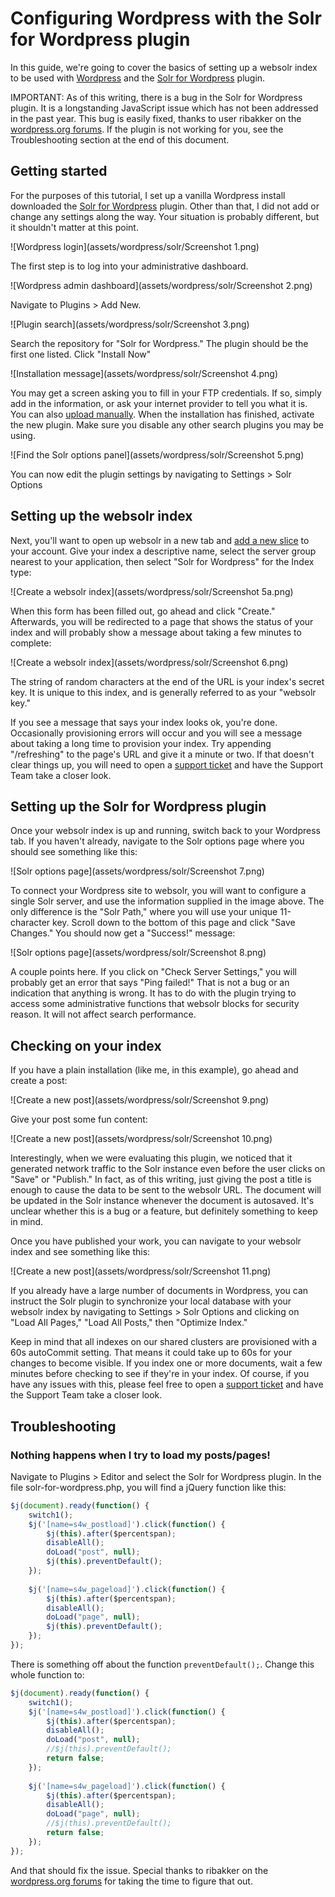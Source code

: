 # Configuring Wordpress with the Solr for Wordpress plugin

In this guide, we're going to cover the basics of setting up a websolr index to be used with [Wordpress](http://wordpress.org/) and the [Solr for Wordpress](http://wordpress.org/plugins/solr-for-wordpress/) plugin. 

IMPORTANT: As of this writing, there is a bug in the Solr for Wordpress plugin. It is a longstanding JavaScript issue which has not been addressed in the past year. This bug is easily fixed, thanks to user ribakker on the [wordpress.org forums](http://wordpress.org/support/topic/plugin-solr-for-wordpress-load-all-posts-not-indexing). If the plugin is not working for you, see the Troubleshooting section at the end of this document.


## Getting started

For the purposes of this tutorial, I set up a vanilla Wordpress install downloaded the [Solr for Wordpress](http://wordpress.org/plugins/solr-for-wordpress/) plugin. Other than that, I did not add or change any settings along the way. Your situation is probably different, but it shouldn't matter at this point.

![Wordpress login](assets/wordpress/solr/Screenshot 1.png)

The first step is to log into your administrative dashboard.

![Wordpress admin dashboard](assets/wordpress/solr/Screenshot 2.png)

Navigate to Plugins > Add New.

![Plugin search](assets/wordpress/solr/Screenshot 3.png)

Search the repository for "Solr for Wordpress." The plugin should be the first one listed. Click "Install Now"

![Installation message](assets/wordpress/solr/Screenshot 4.png)

You may get a screen asking you to fill in your FTP credentials. If so, simply add in the information, or ask your internet provider to tell you what it is. You can also [upload manually](http://codex.wordpress.org/Managing_Plugins#Manual_Plugin_Installation). When the installation has finished, activate the new plugin. Make sure you disable any other search plugins you may be using. 

![Find the Solr options panel](assets/wordpress/solr/Screenshot 5.png)

You can now edit the plugin settings by navigating to Settings > Solr Options


## Setting up the websolr index

Next, you'll want to open up websolr in a new tab and [add a new slice](https://websolr.com/slices/new) to your account. Give your index a descriptive name, select the server group nearest to your application, then select "Solr for Wordpress" for the Index type:

![Create a websolr index](assets/wordpress/solr/Screenshot 5a.png)

When this form has been filled out, go ahead and click "Create." Afterwards, you will be redirected to a page that shows the status of your index and will probably show a message about taking a few minutes to complete:

![Create a websolr index](assets/wordpress/solr/Screenshot 6.png)

The string of random characters at the end of the URL is your index's secret key. It is unique to this index, and is generally referred to as your "websolr key."

If you see a message that says your index looks ok, you're done. Occasionally provisioning errors will occur and you will see a message about taking a long time to provision your index. Try appending "/refreshing" to the page's URL and give it a minute or two. If that doesn't clear things up, you will need to open a [support ticket](http://help.websolr.com) and have the Support Team take a closer look.


## Setting up the Solr for Wordpress plugin

Once your websolr index is up and running, switch back to your Wordpress tab. If you haven't already, navigate to the Solr options page where you should see something like this:

![Solr options page](assets/wordpress/solr/Screenshot 7.png)

To connect your Wordpress site to websolr, you will want to configure a single Solr server, and use the information supplied in the image above. The only difference is the "Solr Path," where you will use your unique 11-character key. Scroll down to the bottom of this page and click "Save Changes." You should now get a "Success!" message:

![Solr options page](assets/wordpress/solr/Screenshot 8.png)

A couple points here. If you click on "Check Server Settings," you will probably get an error that says "Ping failed!" That is not a bug or an indication that anything is wrong. It has to do with the plugin trying to access some administrative functions that websolr blocks for security reason. It will not affect search performance.


## Checking on your index

If you have a plain installation (like me, in this example), go ahead and create a post:

![Create a new post](assets/wordpress/solr/Screenshot 9.png)

Give your post some fun content:

![Create a new post](assets/wordpress/solr/Screenshot 10.png)

Interestingly, when we were evaluating this plugin, we noticed that it generated network traffic to the Solr instance even before the user clicks on "Save" or "Publish." In fact, as of this writing, just giving the post a title is enough to cause the data to be sent to the websolr URL. The document will be updated in the Solr instance whenever the document is autosaved. It's unclear whether this is a bug or a feature, but definitely something to keep in mind.

Once you have published your work, you can navigate to your websolr index and see something like this:

![Create a new post](assets/wordpress/solr/Screenshot 11.png)

If you already have a large number of documents in Wordpress, you can instruct the Solr plugin to synchronize your local database with your websolr index by navigating to Settings > Solr Options and clicking on "Load All Pages," "Load All Posts," then "Optimize Index."

Keep in mind that all indexes on our shared clusters are provisioned with a 60s autoCommit setting. That means it could take up to 60s for your changes to become visible. If you index one or more documents, wait a few minutes before checking to see if they're in your index. Of course, if you have any issues with this, please feel free to open a [support ticket](http://help.websolr.com) and have the Support Team take a closer look.


## Troubleshooting

### Nothing happens when I try to load my posts/pages!

Navigate to Plugins > Editor and select the Solr for Wordpress plugin. In the file solr-for-wordpress.php, you will find a jQuery function like this:

```javascript
$j(document).ready(function() {
    switch1();
    $j('[name=s4w_postload]').click(function() {
        $j(this).after($percentspan);
        disableAll();
        doLoad("post", null);
        $j(this).preventDefault();
    });
    
    $j('[name=s4w_pageload]').click(function() {
        $j(this).after($percentspan);
        disableAll();
        doLoad("page", null);
        $j(this).preventDefault();
    });
});
```

There is something off about the function `preventDefault();`. Change this whole function to:

```javascript
$j(document).ready(function() {
    switch1();
    $j('[name=s4w_postload]').click(function() {
        $j(this).after($percentspan);
        disableAll();
        doLoad("post", null);
        //$j(this).preventDefault();
        return false;
    });
    
    $j('[name=s4w_pageload]').click(function() {
        $j(this).after($percentspan);
        disableAll();
        doLoad("page", null);
        //$j(this).preventDefault();
        return false;
    });
});
```


And that should fix the issue. Special thanks to ribakker on the [wordpress.org forums](http://wordpress.org/support/topic/plugin-solr-for-wordpress-load-all-posts-not-indexing) for taking the time to figure that out.